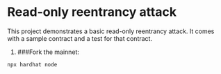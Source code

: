 # Read-only reentrancy attack

This project demonstrates a basic read-only reentrancy attack. It comes with a sample contract and a test for that contract.

1. ###Fork the mainnet:

```
npx hardhat node
```
